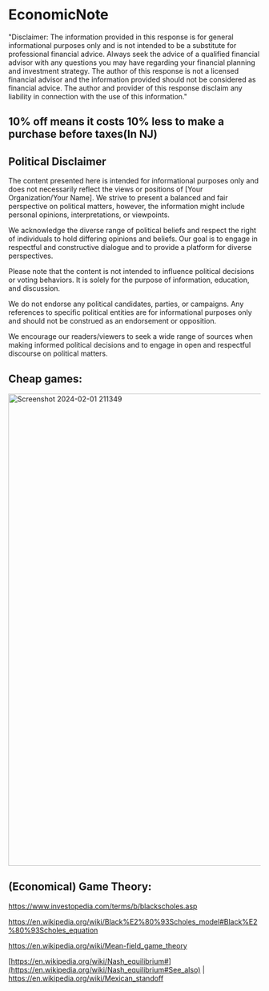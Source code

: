 # EconomicNote

"Disclaimer: The information provided in this response is for general informational purposes only and is not intended to be a substitute for professional financial advice. Always seek the advice of a qualified financial advisor with any questions you may have regarding your financial planning and investment strategy. The author of this response is not a licensed financial advisor and the information provided should not be considered as financial advice. The author and provider of this response disclaim any liability in connection with the use of this information."

## 10% off means it costs 10% less to make a purchase before taxes(In NJ)

## Political Disclaimer

The content presented here is intended for informational purposes only and does not necessarily reflect the views or positions of [Your Organization/Your Name]. We strive to present a balanced and fair perspective on political matters, however, the information might include personal opinions, interpretations, or viewpoints.

We acknowledge the diverse range of political beliefs and respect the right of individuals to hold differing opinions and beliefs. Our goal is to engage in respectful and constructive dialogue and to provide a platform for diverse perspectives.

Please note that the content is not intended to influence political decisions or voting behaviors. It is solely for the purpose of information, education, and discussion.

We do not endorse any political candidates, parties, or campaigns. Any references to specific political entities are for informational purposes only and should not be construed as an endorsement or opposition.

We encourage our readers/viewers to seek a wide range of sources when making informed political decisions and to engage in open and respectful discourse on political matters.

## Cheap games:

<img width="943" alt="Screenshot 2024-02-01 211349" src="https://github.com/ewdlop/EconomicFinanceNote/assets/25368970/0eba77b7-b84f-4d1d-a3b8-16076a518535">

## (Economical) Game Theory:

https://www.investopedia.com/terms/b/blackscholes.asp

https://en.wikipedia.org/wiki/Black%E2%80%93Scholes_model#Black%E2%80%93Scholes_equation

https://en.wikipedia.org/wiki/Mean-field_game_theory

[https://en.wikipedia.org/wiki/Nash_equilibrium#](https://en.wikipedia.org/wiki/Nash_equilibrium#See_also) | https://en.wikipedia.org/wiki/Mexican_standoff
